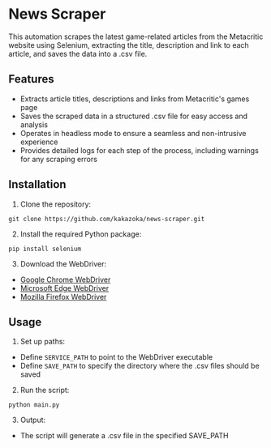 # News Scraper
This automation scrapes the latest game-related articles from the Metacritic website using Selenium, extracting the title, description and link to each article, and saves the data into a .csv file.

## Features
- Extracts article titles, descriptions and links from Metacritic's games page
- Saves the scraped data in a structured .csv file for easy access and analysis
- Operates in headless mode to ensure a seamless and non-intrusive experience
- Provides detailed logs for each step of the process, including warnings for any scraping errors

## Installation
1. Clone the repository:
```
git clone https://github.com/kakazoka/news-scraper.git
```
2. Install the required Python package:
```
pip install selenium
```
3. Download the WebDriver:
- [Google Chrome WebDriver](https://developer.chrome.com/docs/chromedriver/downloads?hl=pt-br)
- [Microsoft Edge WebDriver](https://developer.microsoft.com/en-us/microsoft-edge/tools/webdriver/?form=MA13LH)
- [Mozilla Firefox WebDriver](https://github.com/mozilla/geckodriver)

## Usage
1. Set up paths:
- Define ```SERVICE_PATH``` to point to the WebDriver executable
- Define ```SAVE_PATH``` to specify the directory where the .csv files should be saved
2. Run the script:
```
python main.py
```
3. Output:
- The script will generate a .csv file in the specified SAVE_PATH
